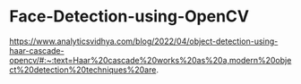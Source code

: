 # Face-Detection-using-OpenCV
https://www.analyticsvidhya.com/blog/2022/04/object-detection-using-haar-cascade-opencv/#:~:text=Haar%20cascade%20works%20as%20a,modern%20object%20detection%20techniques%20are.
